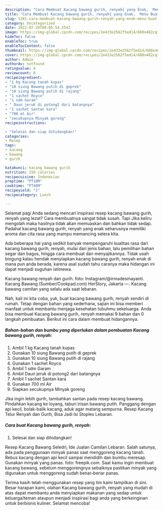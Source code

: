 ```yaml
---
description: "Cara Membuat Kacang bawang gurih, renyah{ yang Enak,  Menu Buat lebaran"
title: "Cara Membuat Kacang bawang gurih, renyah{ yang Enak,  Menu Buat lebaran"
slug: 1281-cara-membuat-kacang-bawang-gurih-renyah-yang-enak-menu-buat-lebaran
category: Uncategorized
date: 2022-07-28T04:05:54.254Z
image: https://img-global.cpcdn.com/recipes/2e433e2562f5ed14/680x482cq70/kacang-bawang-gurih-renyah-foto-resep-utama.jpg
hideToc: false
enableToc: true
enableTocContent: false
thumbnail: https://img-global.cpcdn.com/recipes/2e433e2562f5ed14/680x482cq70/kacang-bawang-gurih-renyah-foto-resep-utama.jpg
cover: https://img-global.cpcdn.com/recipes/2e433e2562f5ed14/680x482cq70/kacang-bawang-gurih-renyah-foto-resep-utama.jpg
author: Admin
authorAv: notfound
ratingvalue: 4
reviewcount: 8
recipeingredient:
- "1 kg Kacang tanah kupas"
- "10 siung Bawang putih di geprek"
- "10 siung Bawang putih di rajang"
- "1 sachet Royco"
- "1 sdm Garam"
- " Daun jeruk di potong2 dari batangnya"
- "1 sachet Santan kara"
- "700 ml Air"
- "secukupnya Minyak goreng"
recipeinstructions:

- "Selesai dan siap dihidangkan!"
categories:
- Resep
tags:
- kacang
- bawang
- gurih

katakunci: kacang bawang gurih 
nutrition: 250 calories
recipecuisine: Indonesian
preptime: "PT10M"
cooktime: "PT40M"
recipeyield: "1"
recipecategory: Lunch

---
```



Selamat pagi Anda sedang mencari inspirasi resep kacang bawang gurih, renyah yang lezat? Cara membuatnya sangat tidak susah. Tapi Jika keliru mengolah maka hasilnya tidak akan memuaskan dan bahkan tidak sedap. Padahal kacang bawang gurih, renyah yang enak seharusnya memiliki aroma dan cita rasa yang mampu memancing selera kita.


Ada beberapa hal yang sedikit banyak mempengaruhi kualitas rasa dari kacang bawang gurih, renyah, mulai dari jenis bahan, lalu pemilihan bahan segar dan bagus, hingga cara membuat dan menyajikannya. Tidak usah bingung kalau hendak menyiapkan kacang bawang gurih, renyah enak di mana pun anda berada, karena asal sudah tahu caranya maka hidangan ini dapat menjadi suguhan istimewa.

Kacang bawang renyah dan gurih. foto: Instagram/@irmadesmayanti. Kacang Bawang (Sumber/Cookpad.com) HerStory, Jakarta —. Kacang bawang camilan yang selalu ada saat lebaran.


Nah, kali ini kita coba, yuk, buat kacang bawang gurih, renyah sendiri di rumah. Tetap dengan bahan yang sederhana, sajian ini bisa memberi manfaat untuk membantu menjaga kesehatan tubuhmu sekeluarga. Anda bisa membuat Kacang bawang gurih, renyah memakai 9 bahan dan 0 langkah pembuatan. Berikut ini cara dalam membuat hidangannya.

<!--inarticleads1-->

##### Bahan-bahan dan bumbu yang diperlukan dalam pembuatan Kacang bawang gurih, renyah:

1. Ambil 1 kg Kacang tanah kupas
1. Gunakan 10 siung Bawang putih di geprek
1. Gunakan 10 siung Bawang putih di rajang
1. Gunakan 1 sachet Royco
1. Ambil 1 sdm Garam
1. Ambil  Daun jeruk di potong2 dari batangnya
1. Ambil 1 sachet Santan kara
1. Gunakan 700 ml Air
1. Siapkan secukupnya Minyak goreng


Jika ingin lebih gurih, tambahkan santan pada resep kacang bawang. Pindahkan kacang ke loyang, taburi irisan bawang putih. Panggang dengan api kecil, bolak-balik kacang, aduk agar matang sempurna. Resep Kacang Telur Renyah dan Gurih, Bisa Jadi Isi Stoples Lebaran. 

<!--inarticleads2-->

##### Cara buat Kacang bawang gurih, renyah:


1. Selesai dan siap dihidangkan!

Resep Kacang Bawang Seledri, Ide Jualan Camilan Lebaran. Salah satunya, ada pada penggunaan minyak panas saat menggoreng kacang tanah. Rebus kacang dengan api kecil sampai mendidih dan bumbu meresap. Gunakan minyak yang panas. foto: freepik.com. Saat kamu ingin membuat kacang bawang, sebelum menggorengnya sebaiknya pastikan minyak yang digunakan untuk menggoreng sudah benar-benar panas. 

Terima kasih telah menggunakan resep yang tim kami tampilkan di sini. Besar harapan kami, olahan Kacang bawang gurih, renyah yang mudah di atas dapat membantu anda menyiapkan makanan yang sedap untuk keluarga/teman ataupun menjadi inspirasi bagi anda yang berkeinginan untuk berbisnis kuliner. Selamat mencoba!
